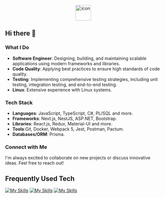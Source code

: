 <section>
  <div align="center">
    <img src="https://techstack-generator.vercel.app/react-icon.svg" alt="icon" width="50" height="50" />
  <div>
</section>
    
## Hi there 👋

### What I Do
- **Software Engineer**: Designing, building, and maintaining scalable applications using modern frameworks and libraries.
- **Code Quality**: Applying best practices to ensure high standards of code quality.
- **Testing**: Implementing comprehensive testing strategies, including unit testing, integration testing, and end-to-end testing.
- **Linux**: Extensive experience with Linux systems.

### Tech Stack
- **Languages**: JavaScript, TypeScript, C#, PL/SQL and more.
- **Frameworks**: Next.js, NestJS, ASP.NET, Bootstrap.
- **Libraries**: React.js, Redux, Material-UI and more.       
- **Tools**:Git, Docker, Webpack 5, Jest, Postman, Pactum.
- **Databases/ORM**: Prisma.

### Connect with Me
I'm always excited to collaborate on new projects or discuss innovative ideas. Feel free to reach out!
    
## Frequently Used Tech
  [![My Skills](https://skillicons.dev/icons?i=html,css,scss)](https://skillicons.dev)
  [![My Skills](https://skillicons.dev/icons?i=js,ts,react,nextjs,nestjs,nodejs)](https://skillicons.dev)
  [![My Skills](https://skillicons.dev/icons?i=git,monbodb,postgres,docker,webpack&theme=light)](https://skillicons.dev)
  <!--URL PARAM => &perline=3 , &theme=light -->


